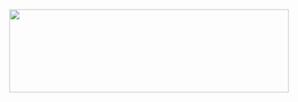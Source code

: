 <h1 align=center>
  <img src="https://readme-typing-svg.herokuapp.com?font=jetbrains+mono&color=%teal&size=20&center=true&vCenter=true&lines=Hey%2C%20I%27m%20Krishna%20%F0%9F%91%8B%3BI%20love%20making%20Chatbot%2C%20Web%20scraping%2C%20Automation%3BI%20do%20use%20Python%2C%20Dart%2C%20Go%3BI%20love%20Linux%F0%9F%90%A7%E2%9D%A4%EF%B8%8F" alt="">
</h1>

<img src="https://raw.githubusercontent.com/matfantinel/matfantinel/master/waves.svg" width="100%" height="150">

<!--
**krishna2206/krishna2206** is a ✨ _special_ ✨ repository because its `README.md` (this file) appears on your GitHub profile.

Here are some ideas to get you started:

- 🔭 I’m currently working on ...
- 🌱 I’m currently learning ...
- 👯 I’m looking to collaborate on ...
- 🤔 I’m looking for help with ...
- 💬 Ask me about ...
- 📫 How to reach me: ...
- 😄 Pronouns: ...
- ⚡ Fun fact: ...
-->
